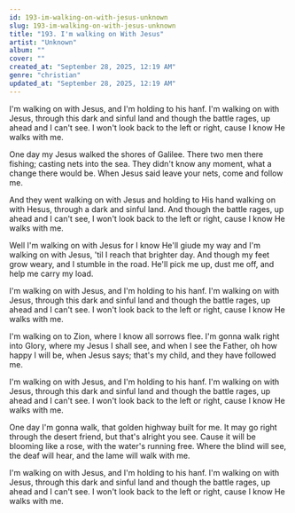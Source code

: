 ```yaml
---
id: 193-im-walking-on-with-jesus-unknown
slug: 193-im-walking-on-with-jesus-unknown
title: "193. I'm walking on With Jesus"
artist: "Unknown"
album: ""
cover: ""
created_at: "September 28, 2025, 12:19 AM"
genre: "christian"
updated_at: "September 28, 2025, 12:19 AM"
---
```


I'm walking on with Jesus, and I'm holding to his hanf. I'm walking on with Jesus, through this dark and sinful land and though the battle rages, up ahead and I can't see. I won't look back to the left or right, cause I know He walks with me. 

One day my Jesus walked the shores of Galilee. There two men there fishing; casting nets into the sea. They didn't know any moment, what a change there would be. When Jesus said leave your nets, come and follow me. 

And they went walking on with Jesus and holding to His hand walking on with Hesus, through a dark and sinful land. And though the battle rages, up ahead and I can't see, I won't look back to the left or right, cause I know He walks with me. 

Well I'm walking on with Jesus for I know He'll giude my way and I'm walking on with Jesus, 'til I reach that brighter day. And though my feet grow weary, and I stumble in the road. He'll pick me up, dust me off, and help me carry my load. 

I'm walking on with Jesus, and I'm holding to his hanf. I'm walking on with Jesus, through this dark and sinful land and though the battle rages, up ahead and I can't see. I won't look back to the left or right, cause I know He walks with me. 

I'm walking on to Zion, where I know all sorrows flee. I'm gonna walk right into Glory, where my Jesus I shall see, and when I see the Father, oh how happy I will be, when Jesus says; that's my child, and they have followed me. 

I'm walking on with Jesus, and I'm holding to his hanf. I'm walking on with Jesus, through this dark and sinful land and though the battle rages, up ahead and I can't see. I won't look back to the left or right, cause I know He walks with me. 

One day I'm gonna walk, that golden highway built for me. It may go right through the desert friend, but that's alright you see. Cause it will be blooming like a rose, with the water's running free. Where the blind will see, the deaf will hear, and the lame will walk with me. 

I'm walking on with Jesus, and I'm holding to his hanf. I'm walking on with Jesus, through this dark and sinful land and though the battle rages, up ahead and I can't see. I won't look back to the left or right, cause I know He walks with me. 